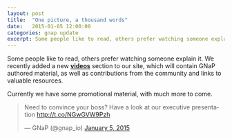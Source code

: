 ```yaml
---
layout: post
title:  "One picture, a thousand words"
date:   2015-01-05 12:00:00
categories: gnap update
excerpt: Some people like to read, others prefer watching someone explain it. 
---
```


Some people like to read, others prefer watching someone explain it. We recently added a new **[videos](/videos)** section to our site, which will contain GNaP authored material, as well as contributions from the community and links to valuable resources.

Currently we have some promotional material, with much more to come.

<blockquote class="twitter-tweet" lang="en"><p>Need to convince your boss? Have a look at our executive presentation <a href="http://t.co/NGwGVW9Pzh">http://t.co/NGwGVW9Pzh</a></p>&mdash; GNaP (@gnap_io) <a href="https://twitter.com/gnap_io/status/552025648978726913">January 5, 2015</a></blockquote>
<script async src="//platform.twitter.com/widgets.js" charset="utf-8"></script>
